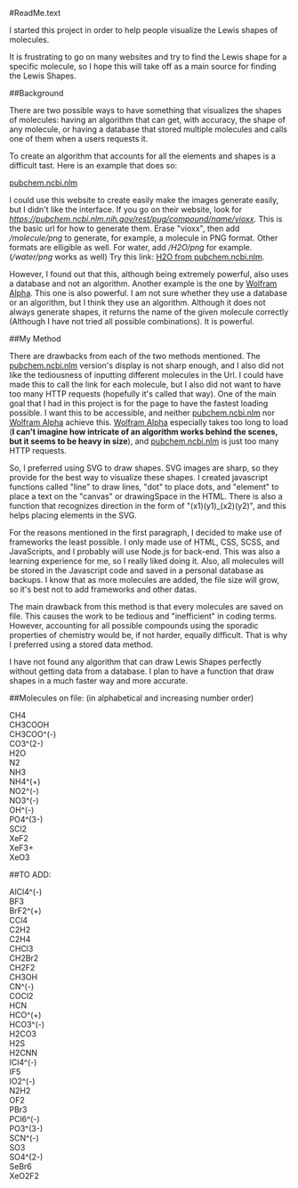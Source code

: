 #ReadMe.text

I started this project in order to help people visualize the Lewis shapes of molecules. 

It is frustrating to go on many websites and try to find the Lewis shape for a specific molecule, so I hope this will take off as a main source for finding the Lewis Shapes.

##Background

There are two possible ways to have something that visualizes the shapes of molecules: having an algorithm that can get, with accuracy, the shape of any molecule, or having a database that stored multiple molecules and calls one of them when a users requests it.

To create an algorithm that accounts for all the elements and shapes is a difficult tast. Here is an example that does so: 

[pubchem.ncbi.nlm](https://pubchem.ncbi.nlm.nih.gov/pug_rest/PUG_REST_Tutorial.html#_Toc458584410)

I could use this website to create easily make the images generate easily, but I didn't like the interface. If you go on their website, look for *https://pubchem.ncbi.nlm.nih.gov/rest/pug/compound/name/vioxx*. This is the basic url for how to generate them. Erase "vioxx", then add */molecule/png* to generate, for example, a molecule in PNG format. Other formats are elligible as well. For water, add */H2O/png* for example. (*/water/png* works as well) Try this link: [H2O from pubchem.ncbi.nlm](https://pubchem.ncbi.nlm.nih.gov/rest/pug/compound/name/H2O/png).

However, I found out that this, although being extremely powerful, also uses a database and not an algorithm. Another example is the one by [Wolfram Alpha](http://www.wolframalpha.com/widgets/view.jsp?id=689aa5a01c216d8b16ed0250cebdc702). This one is also powerful. I am not sure whether they use a database or an algorithm, but I think they use an algorithm. Although it does not always generate shapes, it returns the name of the given molecule correctly (Although I have not tried all possible combinations). It is powerful.

##My Method

There are drawbacks from each of the two methods mentioned. The [pubchem.ncbi.nlm](https://pubchem.ncbi.nlm.nih.gov/pug_rest/PUG_REST_Tutorial.html#_Toc458584410) version's display is not sharp enough, and I also did not like the tediousness of inputting different molecules in the Url. I could have made this to call the link for each molecule, but I also did not want to have too many HTTP requests (hopefully it's called that way). One of the main goal that I had in this project is for the page to have the fastest loading possible. I want this to be accessible, and neither [pubchem.ncbi.nlm](https://pubchem.ncbi.nlm.nih.gov/pug_rest/PUG_REST_Tutorial.html#_Toc458584410) nor [Wolfram Alpha](http://www.wolframalpha.com/widgets/view.jsp?id=689aa5a01c216d8b16ed0250cebdc702) achieve this. [Wolfram Alpha](http://www.wolframalpha.com/widgets/view.jsp?id=689aa5a01c216d8b16ed0250cebdc702) especially takes too long to load (**I can't imagine how intricate of an algorithm works behind the scenes, but it seems to be heavy in size**), and [pubchem.ncbi.nlm](https://pubchem.ncbi.nlm.nih.gov/pug_rest/PUG_REST_Tutorial.html#_Toc458584410) is just too many HTTP requests.

So, I preferred using SVG to draw shapes. SVG images are sharp, so they provide for the best way to visualize these shapes. I created javascript functions called "line" to draw lines, "dot" to place dots, and "element" to place a text on the "canvas" or drawingSpace in the HTML. There is also a function that recognizes direction in the form of "(x1)(y1)_(x2)(y2)", and this helps placing elements in the SVG. 

For the reasons mentioned in the first paragraph, I decided to make use of frameworks the least possible. I only made use of HTML, CSS, SCSS, and JavaScripts, and I probably will use Node.js for back-end. This was also a learning experience for me, so I really liked doing it. Also, all  molecules will be stored in the Javascript code and saved in a personal database as backups. I know that as more molecules are added, the file size will grow, so it's best not to add frameworks and other datas. 

The main drawback from this method is that every molecules are saved on file. This causes the work to be tedious and "inefficient" in coding terms. However, accounting for all possible compounds using the sporadic properties of chemistry would be, if not harder, equally difficult. That is why I preferred using a stored data method.

I have not found any algorithm that can draw Lewis Shapes perfectly without getting data from a database. I plan to have a function that draw shapes in a much faster way and more accurate.

##Molecules on file: (in alphabetical and increasing number order)

CH4  
CH3COOH  
CH3COO^(-)  
CO3^(2-)  
H2O  
N2  
NH3  
NH4^(+)  
NO2^(-)  
NO3^(-)  
OH^(-)  
PO4^(3-)  
SCl2  
XeF2  
XeF3+  
XeO3  

##TO ADD:

AlCl4^(-)  
BF3  
BrF2^(+)  
CCl4  
C2H2  
C2H4  
CHCl3  
CH2Br2  
CH2F2  
CH3OH  
CN^(-)  
COCl2  
HCN  
HCO^(+)  
HCO3^(-)  
H2CO3  
H2S  
H2CNN  
ICl4^(-)  
IF5  
IO2^(-)  
N2H2  
OF2  
PBr3  
PCl6^(-)  
PO3^(3-)  
SCN^(-)  
SO3  
SO4^(2-)  
SeBr6  
XeO2F2  


